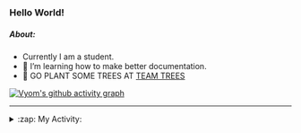 ### Hello World!

##### About:
- Currently I am a student.
- 🌱 I’m learning how to make better documentation.
- 🌱 GO PLANT SOME TREES AT [TEAM TREES](https://teamtrees.org/)

[![Vyom's github activity graph](https://activity-graph.herokuapp.com/graph?username=Vyvy-vi)](https://github.com/ashutosh00710/github-readme-activity-graph)

---
<details>
  <summary>:zap: My Activity:</summary>
  
<!--START_SECTION:waka-->
![Code Time](http://img.shields.io/badge/Code%20Time-867%20hrs%2031%20mins-blue)

**I'm a Night 🦉** 

```text
🌞 Morning    94 commits     ██░░░░░░░░░░░░░░░░░░░░░░░   10.2% 
🌆 Daytime    234 commits    ██████░░░░░░░░░░░░░░░░░░░   25.38% 
🌃 Evening    311 commits    ████████░░░░░░░░░░░░░░░░░   33.73% 
🌙 Night      283 commits    ███████░░░░░░░░░░░░░░░░░░   30.69%

```
📅 **I'm Most Productive on Sunday** 

```text
Monday       126 commits    ███░░░░░░░░░░░░░░░░░░░░░░   13.67% 
Tuesday      134 commits    ███░░░░░░░░░░░░░░░░░░░░░░   14.53% 
Wednesday    112 commits    ███░░░░░░░░░░░░░░░░░░░░░░   12.15% 
Thursday     115 commits    ███░░░░░░░░░░░░░░░░░░░░░░   12.47% 
Friday       123 commits    ███░░░░░░░░░░░░░░░░░░░░░░   13.34% 
Saturday     97 commits     ██░░░░░░░░░░░░░░░░░░░░░░░   10.52% 
Sunday       215 commits    █████░░░░░░░░░░░░░░░░░░░░   23.32%

```


📊 **This Week I Spent My Time On** 

```text
🔥 Editors: 
VS Code                  6 hrs 55 mins       █████████████████████████   100.0%

🐱‍💻 Projects: 
CSF                      6 hrs 55 mins       █████████████████████████   100.0% 
file-utils               0 secs              ░░░░░░░░░░░░░░░░░░░░░░░░░   0.0%

```


 Last Updated on 31/08/2022 09:05:15 UTC
<!--END_SECTION:waka-->
</details>
